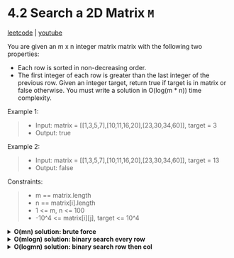 # 4.2 Search a 2D Matrix `M`

[leetcode](https://leetcode.com/problems/search-a-2d-matrix/) |
[youtube](https://www.youtube.com/watch?v=Ber2pi2C0j0)

You are given an m x n integer matrix matrix with the following two properties:
- Each row is sorted in non-decreasing order.
- The first integer of each row is greater than the last integer of the previous row.
Given an integer target, return true if target is in matrix or false otherwise.
You must write a solution in O(log(m * n)) time complexity.

Example 1:
> - Input: matrix = [[1,3,5,7],[10,11,16,20],[23,30,34,60]], target = 3
> - Output: true

Example 2:
> - Input: matrix = [[1,3,5,7],[10,11,16,20],[23,30,34,60]], target = 13
> - Output: false

Constraints:
> - m == matrix.length
> - n == matrix[i].length
> - 1 <= m, n <= 100
> - -10^4 <= matrix[i][j], target <= 10^4

<details>
  <summary><b>O(mn) solution: brute force</b></summary>

- loop in rows
  - loop in cols
    - return true if matrix[row][col] == target
- return false
</details>

<details>
  <summary><b>O(mlogn) solution: binary search every row</b></summary>

- loop in rows
  - binary search the target value
</details>

<details>
  <summary><b>O(logmn) solution: binary search row then col</b></summary>

- binary search the row containing target
- binary search the col containing target

```go
func SearchMatrix(matrix [][]int, target int) bool {
    top, bot := 0, len(matrix) - 1
    for top <= bot {
        row := (top + bot) / 2
        if target > matrix[row][len(matrix[0]) - 1] {
            top = row + 1
        } else if target < matrix[row][0] {
            bot = row - 1
        } else {
            break
        }
    }

    row := (top + bot) / 2
    l, r := 0, len(matrix[0]) - 1
    for l <= r {
        m := (r + l) / 2
        if target > matrix[row][m] {
            l = m + 1
        } else if target < matrix[row][m] {
            r = m - 1
        } else {
            return true
        }
    }

    return false
}
```
</details>
